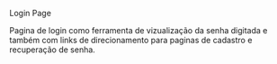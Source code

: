 Login Page

Pagina de login como ferramenta de vizualização da senha digitada e também com links de direcionamento para paginas de cadastro e recuperação de senha.